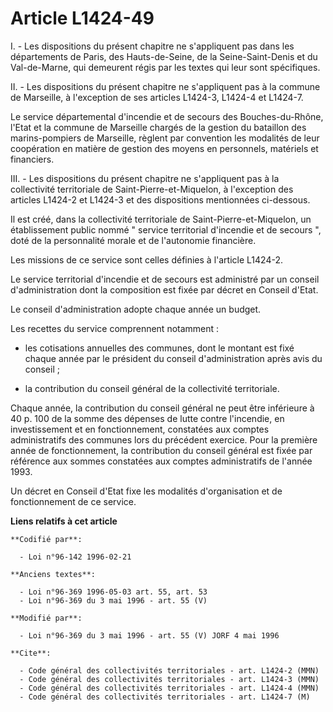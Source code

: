 # Article L1424-49

I. - Les dispositions du présent chapitre ne s'appliquent pas dans les départements de Paris, des Hauts-de-Seine, de la
Seine-Saint-Denis et du Val-de-Marne, qui demeurent régis par les textes qui leur sont spécifiques.

II. - Les dispositions du présent chapitre ne s'appliquent pas à la commune de Marseille, à l'exception de ses articles
L1424-3, L1424-4 et L1424-7.

Le service départemental d'incendie et de secours des Bouches-du-Rhône, l'Etat et la commune de Marseille chargés de la
gestion du bataillon des marins-pompiers de Marseille, règlent par convention les modalités de leur coopération en matière de
gestion des moyens en personnels, matériels et financiers.

III. - Les dispositions du présent chapitre ne s'appliquent pas à la collectivité territoriale de Saint-Pierre-et-Miquelon, à
l'exception des articles L1424-2 et L1424-3 et des dispositions mentionnées ci-dessous.

Il est créé, dans la collectivité territoriale de Saint-Pierre-et-Miquelon, un établissement public nommé " service
territorial d'incendie et de secours ", doté de la personnalité morale et de l'autonomie financière.

Les missions de ce service sont celles définies à l'article L1424-2.

Le service territorial d'incendie et de secours est administré par un conseil d'administration dont la composition est fixée
par décret en Conseil d'Etat.

Le conseil d'administration adopte chaque année un budget.

Les recettes du service comprennent notamment :

- les cotisations annuelles des communes, dont le montant est fixé chaque année par le président du conseil d'administration
après avis du conseil ;

- la contribution du conseil général de la collectivité territoriale.

Chaque année, la contribution du conseil général ne peut être inférieure à 40 p. 100 de la somme des dépenses de lutte contre
l'incendie, en investissement et en fonctionnement, constatées aux comptes administratifs des communes lors du précédent
exercice. Pour la première année de fonctionnement, la contribution du conseil général est fixée par référence aux sommes
constatées aux comptes administratifs de l'année 1993.

Un décret en Conseil d'Etat fixe les modalités d'organisation et de fonctionnement de ce service.

**Liens relatifs à cet article**

	**Codifié par**:

	  - Loi n°96-142 1996-02-21

	**Anciens textes**:

	  - Loi n°96-369 1996-05-03 art. 55, art. 53
	  - Loi n°96-369 du 3 mai 1996 - art. 55 (V)

	**Modifié par**:

	  - Loi n°96-369 du 3 mai 1996 - art. 55 (V) JORF 4 mai 1996

	**Cite**:

	  - Code général des collectivités territoriales - art. L1424-2 (MMN)
	  - Code général des collectivités territoriales - art. L1424-3 (MMN)
	  - Code général des collectivités territoriales - art. L1424-4 (MMN)
	  - Code général des collectivités territoriales - art. L1424-7 (M)

